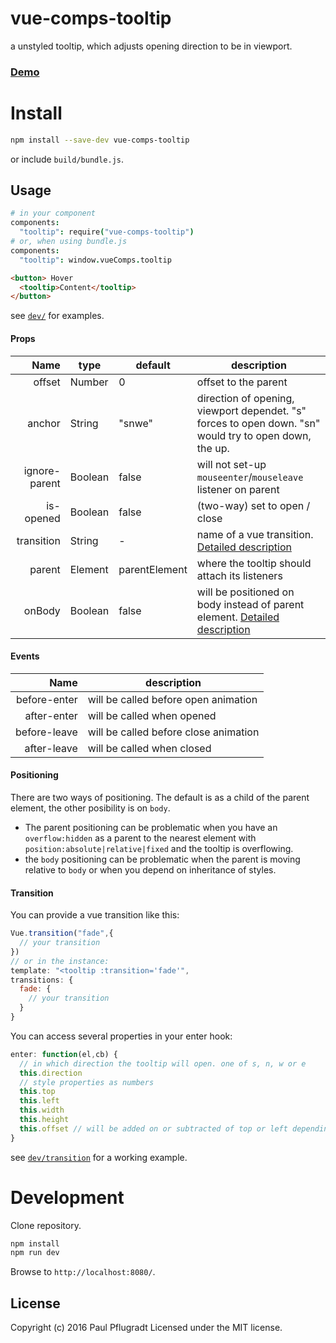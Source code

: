 # vue-comps-tooltip

a unstyled tooltip, which adjusts opening direction to be in viewport.

### [Demo](https://vue-comps.github.io/vue-comps-tooltip)

# Install

```sh
npm install --save-dev vue-comps-tooltip
```
or include `build/bundle.js`.

## Usage
```coffee
# in your component
components:
  "tooltip": require("vue-comps-tooltip")
# or, when using bundle.js
components:
  "tooltip": window.vueComps.tooltip
```
```html
<button> Hover
  <tooltip>Content</tooltip>
</button>
```
see [`dev/`](dev/) for examples.

#### Props
Name | type | default | description
---:| --- | ---| ---
offset | Number | 0 | offset to the parent
anchor | String | "snwe" | direction of opening, viewport dependet. "s" forces to open down. "sn" would try to open down, the up.
ignore-parent | Boolean | false | will not set-up `mouseenter`/`mouseleave` listener on parent
is-opened	| Boolean	| false | (two-way) set to open / close|
transition | String | - | name of a vue transition. [Detailed description](#transition)
parent | Element | parentElement | where the tooltip should attach its listeners
onBody | Boolean | false | will be positioned on body instead of parent element. [Detailed description](#positioning)

#### Events
Name |  description
---:| ---
before-enter | will be called before open animation
after-enter |  will be called when opened
before-leave |  will be called before close animation
after-leave |  will be called when closed

#### Positioning
There are two ways of positioning. The default is as a child of the parent element, the other posibility is on `body`.
- The parent positioning can be problematic when you have an `overflow:hidden` as a parent to the nearest element with `position:absolute|relative|fixed` and the tooltip is overflowing.
- the `body` positioning can be problematic when the parent is moving relative to `body` or when you depend on inheritance of styles.

#### Transition

You can provide a vue transition like this:
```js
Vue.transition("fade",{
  // your transition
})
// or in the instance:
template: "<tooltip :transition='fade'",
transitions: {
  fade: {
    // your transition
  }
}
```

You can access several properties in your enter hook:
```js
enter: function(el,cb) {
  // in which direction the tooltip will open. one of s, n, w or e
  this.direction
  // style properties as numbers
  this.top
  this.left
  this.width
  this.height
  this.offset // will be added on or subtracted of top or left depending on direction
}
```

see [`dev/transition`](dev/transition.vue) for a working example.


# Development
Clone repository.
```sh
npm install
npm run dev
```
Browse to `http://localhost:8080/`.

## License
Copyright (c) 2016 Paul Pflugradt
Licensed under the MIT license.
